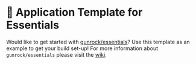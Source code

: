 # 👻 Application Template for Essentials

Would like to get started with [gunrock/essentials](https://github.com/gunrock/essentials)? Use this template as an example to get your build set-up! For more information about `gunrock/essentials` please visit the [wiki](https://github.com/gunrock/essentials/wiki).
